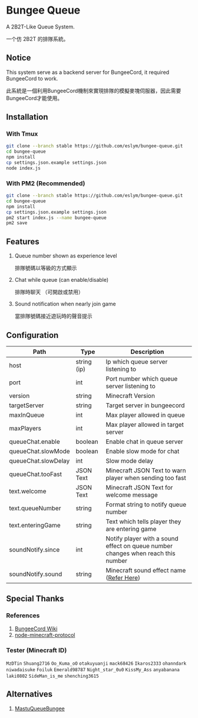 # Bungee Queue
A 2B2T-Like Queue System.

一个仿 2B2T 的排隊系統。

## Notice
This system serve as a backend server for BungeeCord, it required BungeeCord to work.

此系統是一個利用BungeeCord機制來實現排隊的模擬麥塊伺服器，因此需要BungeeCord才能使用。

## Installation
### With Tmux
```bash
git clone --branch stable https://github.com/eslym/bungee-queue.git
cd bungee-queue
npm install
cp settings.json.example settings.json
node index.js
```
### With PM2 (Recommended)
```bash
git clone --branch stable https://github.com/eslym/bungee-queue.git
cd bungee-queue
npm install
cp settings.json.example settings.json
pm2 start index.js --name bungee-queue
pm2 save
```

## Features
1. Queue number shown as experience level
   
   排隊號碼以等級的方式顯示
2. Chat while queue (can enable/disable)
   
   排隊時聊天 （可開啟或禁用）
3. Sound notification when nearly join game
   
   當排隊號碼接近遊玩時的聲音提示

## Configuration
| Path                | Type        | Description                                                                                       |
|---------------------|-------------|---------------------------------------------------------------------------------------------------|
| host                | string (ip) | Ip which queue server listening to                                                                |
| port                | int         | Port number which queue server listening to                                                       |
| version             | string      | Minecraft Version                                                                                 |
| targetServer        | string      | Target server in bungeecord                                                                       |
| maxInQueue          | int         | Max player allowed in queue                                                                       |
| maxPlayers          | int         | Max player allowed in target server                                                               |
| queueChat.enable    | boolean     | Enable chat in queue server                                                                       |
| queueChat.slowMode  | boolean     | Enable slow mode for chat                                                                         |
| queueChat.slowDelay | int         | Slow mode delay                                                                                   |
| queueChat.tooFast   | JSON Text   | Minecraft JSON Text to warn player when sending too fast                                          |
| text.welcome        | JSON Text   | Minecraft JSON Text for welcome message                                                           |
| text.queueNumber    | string      | Format string to notify queue number                                                              |
| text.enteringGame   | string      | Text which tells player they are entering game                                                    |
| soundNotify.since   | int         | Notify player with a sound effect on queue number changes when reach this number                  |
| soundNotify.sound   | string      | Minecraft sound effect name ([Refer Here](https://pokechu22.github.io/Burger/1.14.4.html#sounds)) |

## Special Thanks
### References
1. [BungeeCord Wiki](https://www.spigotmc.org/wiki/bungeecord/)
2. [node-minecraft-protocol](https://github.com/PrismarineJS/node-minecraft-protocol)
### Tester (Minecraft ID)
```MzDTin``` ```Shuang2716``` ```Oo_Kuma_oO``` ```otakuyuanji``` ```mack68426```
```Ikaros2333``` ```ohanndark``` ```niwadaisuke``` ```Foiluk``` ```Emerald98787```
```Night_star_0u0``` ```KissMy_Ass``` ```anyabanana``` ```laki0802``` ```SideMan_is_me```
```shenching3615```

## Alternatives
1. [MastuQueueBungee](https://github.com/EmotionalLove/MatsuQueueBungee)
